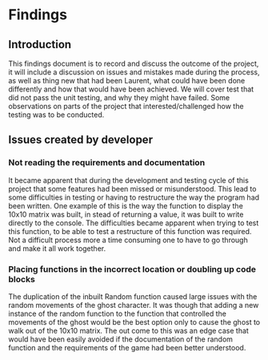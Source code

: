 # Findings  
## Introduction  
This findings document is to record and discuss the outcome of the project, it will include a discussion on issues and mistakes made during the process, as well as thing new that had been Laurent, what could have been done differently and how that would have been achieved.
We will cover test that did not pass the unit testing, and why they might have failed. Some observations on parts of the project that interested/challenged how the testing was to be conducted.

## Issues created by developer  
### Not reading the requirements and documentation  
It became apparent that during the development and testing cycle of this project that some features had been missed or misunderstood. This lead to some difficulties in testing or having to restructure the way the program had been written.
One example of this is the way the function to display the 10x10 matrix was built, in stead of returning a value, it was built to write directly to the console. The difficulties became apparent when trying to test this function, to be able to test a restructure of this function was required. Not a difficult process more a time consuming one to have to go through and make it all work together.
 
### Placing functions in the incorrect location or doubling up code blocks  
The duplication of the inbuilt Random function caused large issues with the random movements of the ghost character. It was though that adding a new instance of the random function to the function that controlled the movements of the ghost would be the best option only to cause the ghost to walk out of the 10x10 matrix.
The out come to this was an edge case that would have been easily avoided if the documentation of the random function and the requirements of the game had been better understood.

